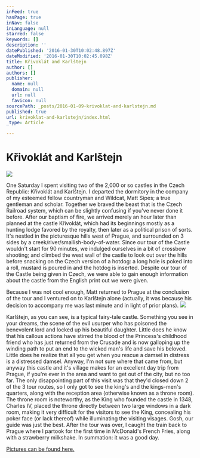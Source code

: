```yaml
---
inFeed: true
hasPage: true
inNav: false
inLanguage: null
starred: false
keywords: []
description: ''
datePublished: '2016-01-30T10:02:48.897Z'
dateModified: '2016-01-30T10:02:45.098Z'
title: Křivoklát﻿ and Karlštejn
author: []
authors: []
publisher:
  name: null
  domain: null
  url: null
  favicon: null
sourcePath: _posts/2016-01-09-krivoklat-and-karlstejn.md
published: true
url: krivoklat-and-karlstejn/index.html
_type: Article

---
```

# Křivoklát﻿ and Karlštejn
![](https://the-grid-user-content.s3-us-west-2.amazonaws.com/0abf064e-e35b-4f98-9c74-37c7917cc077.JPG)

One Saturday I spent visiting two of the 2,000 or so castles in the Czech Republic: Křivoklát and Karlštejn. 
I departed the dormitory in the company of my esteemed fellow countryman and Wildcat, Matt Sipes; a true gentleman and scholar. Together we braved the beast that is the Czech Railroad system, which can be slightly confusing if you've never done it before. After our baptism of fire, we arrived merely an hour later than planned at the castle Křivoklát, which had its beginnings mostly as a hunting lodge favored by the royalty, then later as a political prison of sorts. It's nestled in the picturesque hills west of Prague, and surrounded on 3 sides by a creek/river/smallish-body-of-water. Since our tour of the Castle wouldn't start for 90 minutes, we indulged ourselves in a bit of crossbow shooting; and climbed the west wall of the castle to look out over the hills before snacking on the Czech version of a hotdog: a long hole is poked into a roll, mustard is poured in and the hotdog is inserted. Despite our tour of the Castle being given in Czech, we were able to gain enough information about the castle from the English print out we were given. 

Because I was not cool enough, Matt returned to Prague at the conclusion of the tour and I ventured on to Karlštejn alone (actually, it was because his decision to accompany me was last minute and in light of prior plans).
![](https://the-grid-user-content.s3-us-west-2.amazonaws.com/7198c6dc-0c55-49ab-af4b-999bd084e576.JPG)

Karlštejn, as you can see, is a typical fairy-tale castle. Something you see in your dreams, the scene of the evil usurper who has poisoned the benevolent lord and locked up his beautiful daughter. Little does he know that his callous actions have stirred the blood of the Princess's childhood friend who has just returned from the Crusade and is now galloping up the winding path to put an end to the wicked man's life and save his beloved. Little does he realize that all you get when you rescue a damsel in distress is a distressed damsel. Anyway, I'm not sure where that came from, but anyway this castle and it's village makes for an excellent day trip from Prague, if you're ever in the area and want to get out of the city, but no too far. The only disappointing part of this visit was that they'd closed down 2 of the 3 tour routes, so I only got to see the king's and the kings-men's quarters, along with the reception area (otherwise known as a throne room). The throne room is noteworthy, as the King who founded the castle in 1348, Charles IV, placed the throne directly between two large windows in a dark room, making it very difficult for the visitors to see the King, concealing his poker face (or lack thereof) while illuminating the visiting visages. Gosh, our guide was just the best. 
After the tour was over, I caught the train back to Prague where I partook for the first time in McDonald's French Fries, along with a strawberry milkshake. 
In summation: it was a good day. 

[Pictures can be found here.][0]

[0]: https://plus.google.com/photos/102986208292839376884/albums/6139172895175006961?authkey=COX7zIHhs9uJUA